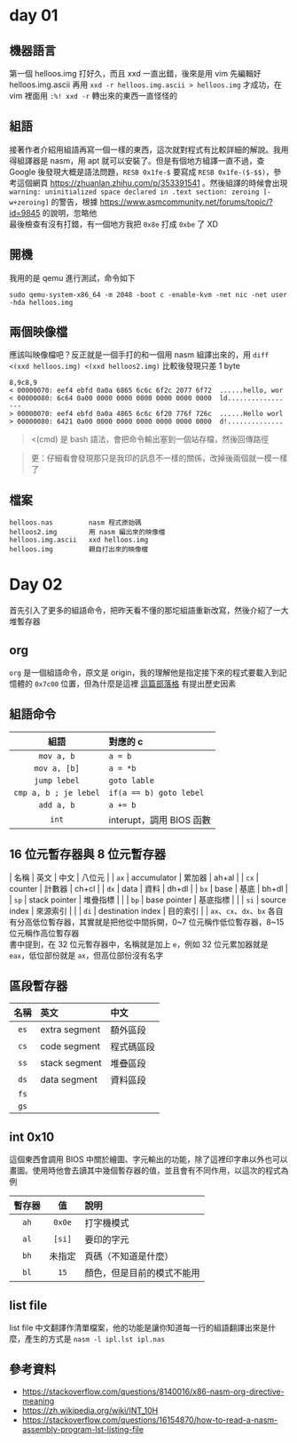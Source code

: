 # day 01

## 機器語言
第一個 helloos.img 打好久，而且 xxd 一直出錯，後來是用 vim 先編輯好 helloos.img.ascii 再用 `xxd -r helloos.img.ascii > helloos.img` 才成功，在 vim 裡面用 `:%! xxd -r` 轉出來的東西一直怪怪的

## 組語
接著作者介紹用組語再寫一個一樣的東西，這次就對程式有比較詳細的解說。我用得組譯器是 nasm，用 apt 就可以安裝了。但是有個地方組譯一直不過，查 Google 後發現大概是語法問題，`RESB 0x1fe-$` 要寫成 `RESB 0x1fe-($-$$)`，參考這個網頁 https://zhuanlan.zhihu.com/p/353391541 。然後組譯的時候會出現 `warning: uninitialized space declared in .text section: zeroing [-w+zeroing]` 的警告，根據 https://www.asmcommunity.net/forums/topic/?id=9845 的說明，忽略他  
最後檢查有沒有打錯，有一個地方我把 `0x8e` 打成 `0xbe` 了 XD  

## 開機
我用的是 qemu 進行測試，命令如下
```
sudo qemu-system-x86_64 -m 2048 -boot c -enable-kvm -net nic -net user -hda helloos.img
```

## 兩個映像檔
應該叫映像檔吧？反正就是一個手打的和一個用 nasm 組譯出來的，用 `diff <(xxd helloos.img) <(xxd helloos2.img)` 比較後發現只差 1 byte
```
8,9c8,9
< 00000070: eef4 ebfd 0a0a 6865 6c6c 6f2c 2077 6f72  ......hello, wor
< 00000080: 6c64 0a00 0000 0000 0000 0000 0000 0000  ld..............
---
> 00000070: eef4 ebfd 0a0a 4865 6c6c 6f20 776f 726c  ......Hello worl
> 00000080: 6421 0a00 0000 0000 0000 0000 0000 0000  d!..............
```

> <(cmd) 是 bash 語法，會把命令輸出塞到一個站存檔，然後回傳路徑  

> 更：仔細看會發現那只是我印的訊息不一樣的關係，改掉後兩個就一模一樣了  

## 檔案
```
helloos.nas         nasm 程式原始碼
helloos2.img        用 nasm 編出來的映像檔
helloos.img.ascii   xxd helloos.img
helloos.img         親自打出來的映像檔
```

# Day 02
首先引入了更多的組語命令，把昨天看不懂的那坨組語重新改寫，然後介紹了一大堆暫存器

## org
`org` 是一個組語命令，原文是 origin，我的理解他是指定接下來的程式要載入到記憶體的 `0x7c00` 位置，但為什麼是這裡 [這篇部落格](https://www.ruanyifeng.com/blog/2015/09/0x7c00.html) 有提出歷史因素

## 組語命令

| 組語                  | 對應的 c                |
| :---:                 | :---                    |
| `mov a, b`            | `a = b`                 |
| `mov a, [b]`          | `a = *b`                |
| `jump lebel`          | `goto lable`            |
| `cmp a, b ; je lebel` | `if(a == b) goto lebel` |
| `add a, b`            | `a += b`                |
| `int` | interupt，調用 BIOS 函數 |

## 16 位元暫存器與 8 位元暫存器

| 名稱 | 英文              | 中文     | 八位元 |
| `ax` | accumulator       | 累加器   | ah+al  |
| `cx` | counter           | 計數器   | ch+cl  |
| `dx` | data              | 資料     | dh+dl  |
| `bx` | base              | 基底     | bh+dl  |
| `sp` | stack pointer     | 堆疊指標 |        |
| `bp` | base pointer      | 基底指標 |        |
| `si` | source index      | 來源索引 |        |
| `di` | destination index | 目的索引 |        |
`ax`、`cx`、`dx`、`bx` 各自有分高低位暫存器，其實就是把他從中間拆開，0~7 位元稱作低位暫存器，8~15 位元稱作高位暫存器  
書中提到，在 32 位元暫存器中，名稱就是加上 `e`，例如 32 位元累加器就是 `eax`，低位部份就是 `ax`，但高位部份沒有名字  

## 區段暫存器

| 名稱  | 英文          | 中文       |
| :---: | :---          | :---       |
| `es`  | extra segment | 額外區段   |
| `cs`  | code segment  | 程式碼區段 |
| `ss`  | stack segment | 堆疊區段   |
| `ds`  | data segment  | 資料區段   |
| `fs`  |               |            |
| `gs`  |               |            |

## int 0x10
這個東西會調用 BIOS 中關於繪圖、字元輸出的功能，除了這裡印字串以外也可以畫圖。使用時他會去讀其中幾個暫存器的值，並且會有不同作用，以這次的程式為例  

| 暫存器 | 值     | 說明                       |
| :---:  | :---:  | :---                       |
| `ah`   | `0x0e` | 打字機模式                 |
| `al`   | `[si]` | 要印的字元                 |
| `bh`   | 未指定 | 頁碼（不知道是什麼）       |
| `bl`   | `15`   | 顏色，但是目前的模式不能用 |

## list file
list file 中文翻譯作清單檔案，他的功能是讓你知道每一行的組語翻譯出來是什麼，產生的方式是 `nasm -l ipl.lst ipl.nas`

## 參考資料
* https://stackoverflow.com/questions/8140016/x86-nasm-org-directive-meaning
* https://zh.wikipedia.org/wiki/INT_10H
* https://stackoverflow.com/questions/16154870/how-to-read-a-nasm-assembly-program-lst-listing-file
